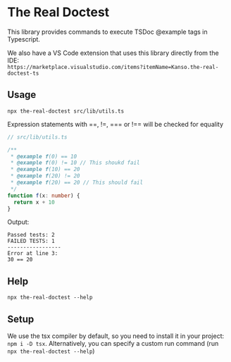 # The Real Doctest

This library provides commands to execute TSDoc @example tags in Typescript.

We also have a VS Code extension that uses this library directly from the IDE:  
`https://marketplace.visualstudio.com/items?itemName=Kanso.the-real-doctest-ts`

## Usage

`npx the-real-doctest src/lib/utils.ts`

Expression statements with ==, !=, === or !== will be checked for equality

```typescript
// src/lib/utils.ts

/**
 * @example f(0) == 10
 * @example f(0) != 10 // This shoukd fail
 * @example f(10) == 20
 * @example f(20) != 20
 * @example f(20) == 20 // This should fail
 */
function f(x: number) {
  return x + 10
}
```

Output:

```
Passed tests: 2
FAILED TESTS: 1
-----------------
Error at line 3:
30 == 20
```

## Help

`npx the-real-doctest --help`


## Setup

We use the tsx compiler by default, so you need to install it in your project: `npm i -D tsx`.
Alternatively, you can specify a custom run command (run `npx the-real-doctest --help`)
